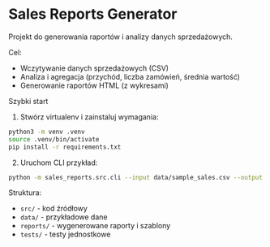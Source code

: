 # Sales Reports Generator

Projekt do generowania raportów i analizy danych sprzedażowych.

Cel:
- Wczytywanie danych sprzedażowych (CSV)
- Analiza i agregacja (przychód, liczba zamówień, średnia wartość)
- Generowanie raportów HTML (z wykresami)

Szybki start

1. Stwórz virtualenv i zainstaluj wymagania:

```bash
python3 -m venv .venv
source .venv/bin/activate
pip install -r requirements.txt
```

2. Uruchom CLI przykład:

```bash
python -m sales_reports.src.cli --input data/sample_sales.csv --output reports/report.html
```

Struktura:
- `src/` - kod źródłowy
- `data/` - przykładowe dane
- `reports/` - wygenerowane raporty i szablony
- `tests/` - testy jednostkowe


